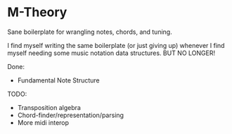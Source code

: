# M-Theory
Sane boilerplate for wrangling notes, chords, and tuning.

I find myself writing the same boilerplate (or just giving up) whenever I find myself needing some music notation data structures.
BUT NO LONGER!

Done:
- Fundamental Note Structure

TODO:
- Transposition algebra
- Chord-finder/representation/parsing
- More midi interop
